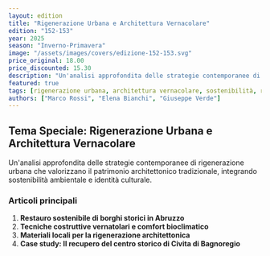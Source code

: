 ```yaml
---
layout: edition
title: "Rigenerazione Urbana e Architettura Vernacolare"
edition: "152-153"
year: 2025
season: "Inverno-Primavera"
image: "/assets/images/covers/edizione-152-153.svg"
price_original: 18.00
price_discounted: 15.30
description: "Un'analisi approfondita delle strategie contemporanee di rigenerazione urbana che valorizzano il patrimonio architettonico tradizionale, integrando sostenibilità ambientale e identità culturale."
featured: true
tags: [rigenerazione urbana, architettura vernacolare, sostenibilità, restauro]
authors: ["Marco Rossi", "Elena Bianchi", "Giuseppe Verde"]
---
```


## Tema Speciale: Rigenerazione Urbana e Architettura Vernacolare

Un'analisi approfondita delle strategie contemporanee di rigenerazione urbana che valorizzano il patrimonio architettonico tradizionale, integrando sostenibilità ambientale e identità culturale.

### Articoli principali

1. **Restauro sostenibile di borghi storici in Abruzzo**
2. **Tecniche costruttive vernatolari e comfort bioclimatico**
3. **Materiali locali per la rigenerazione architettonica**
4. **Case study: Il recupero del centro storico di Civita di Bagnoregio**
